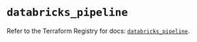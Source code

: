 # `databricks_pipeline`

Refer to the Terraform Registry for docs: [`databricks_pipeline`](https://registry.terraform.io/providers/databricks/databricks/1.43.0/docs/resources/pipeline).
